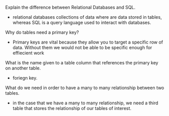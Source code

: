 Explain the difference between Relational Databases and SQL.
- relational databases collections of data where are data stored in tables, whereas SQL is a query language used to interact with databases.

Why do tables need a primary key?
- Primary keys are vital because they allow you to target a specific row of data. Without them we would not be able to be specific enough for effiecient work

What is the name given to a table column that references the primary key on another table.
- foriegn key.

What do we need in order to have a many to many relationship between two tables.

- in the case that we have a many to many relationship, we need a third table that stores the relationship of our tables of interest.